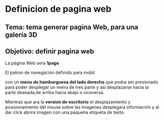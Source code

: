 # Definicion de pagina web

## Tema: tema generar pagina Web, para una galería 3D

## Objetivo: definir pagina web

La página Web sera **1page**

El patron de navegación definido para mobil

con un **menu de hamburguesa del lado derecho** que podra ser presionado para poder desplegar un menu de tres parte y asi desplazarse hacia la parte deseada,de arriba hacia abajo o viceversa.
 
 Mientras que ara la **version de escritorio** el desplazamiento y posisionamiento del mouse sobre las imagenes desplegara información y al dar click abrira imagen con una paqueña etiqueta de texto.
